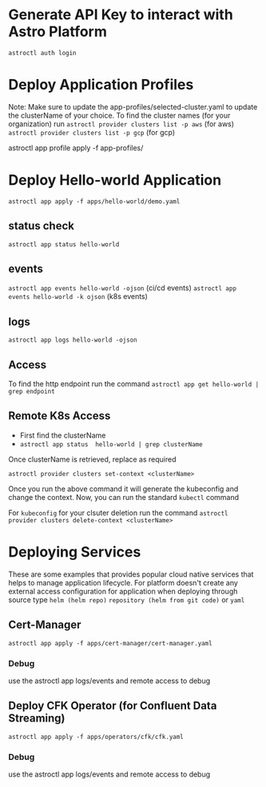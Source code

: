# Generate API Key to interact with Astro Platform
`astroctl auth login`

# Deploy Application Profiles

Note: Make sure to update the app-profiles/selected-cluster.yaml to update the clusterName of your choice. To find the cluster names (for your organization) run 
`astroctl provider clusters list -p aws` (for aws)
`astroctl provider clusters list -p gcp` (for gcp)

astroctl app profile apply -f app-profiles/

# Deploy Hello-world Application
`astroctl app apply -f apps/hello-world/demo.yaml`

## status check
`astroctl app status hello-world`

## events
`astroctl app events hello-world -ojson` (ci/cd events)
`astroctl app events hello-world -k ojson` (k8s events)

## logs
`astroctl app logs hello-world -ojson` 

## Access
To find the http endpoint run the command 
`astroctl app get hello-world | grep endpoint`

## Remote K8s Access
- First find the clusterName
-  `astroctl app status  hello-world | grep clusterName`

Once clusterName is retrieved, replace <clusterName> as required

`astroctl provider clusters set-context <clusterName>`

Once you run the above command it will generate the kubeconfig and change the context.
Now, you can run the standard `kubectl` command

For `kubeconfig` for your clsuter deletion run the command
`astroctl provider clusters delete-context <clusterName>`


# Deploying Services

These are some examples that provides popular cloud native services that helps to manage
application lifecycle. For platform doesn't create any external access configuration for application
when deploying through source type `helm (helm repo)` `repository (helm from git code)` or `yaml`

## Cert-Manager
`astroctl app apply -f apps/cert-manager/cert-manager.yaml`

### Debug
use the astroctl app logs/events and remote access to debug

## Deploy CFK Operator (for Confluent Data Streaming)

`astroctl app apply -f apps/operators/cfk/cfk.yaml`

### Debug
use the astroctl app logs/events and remote access to debug





